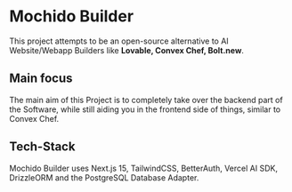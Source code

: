 # Mochido Builder

This project attempts to be an open-source alternative to AI Website/Webapp Builders like **Lovable, Convex Chef, Bolt.new**.

## Main focus

The main aim of this Project is to completely take over the backend part of the Software, while still aiding you in the frontend side of things, similar to Convex Chef.

## Tech-Stack

Mochido Builder uses Next.js 15, TailwindCSS, BetterAuth, Vercel AI SDK, DrizzleORM and the PostgreSQL Database Adapter.
